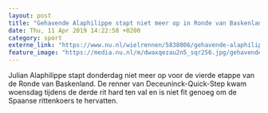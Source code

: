 ```yaml
---
layout: post
title: "Gehavende Alaphilippe stapt niet meer op in Ronde van Baskenland"
date: Thu, 11 Apr 2019 14:22:58 +0200
category: sport
externe_link: "https://www.nu.nl/wielrennen/5838006/gehavende-alaphilippe-stapt-niet-meer-op-in-ronde-van-baskenland.html"
feature_image: "https://media.nu.nl/m/dwaxqezau2n5_sqr256.jpg/gehavende-alaphilippe-stapt-niet-meer-op-in-ronde-van-baskenland.jpg"
---
```


Julian Alaphilippe stapt donderdag niet meer op voor de vierde etappe van de Ronde van Baskenland. De renner van Deceuninck-Quick-Step kwam woensdag tijdens de derde rit hard ten val en is niet fit genoeg om de Spaanse rittenkoers te hervatten.
